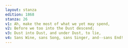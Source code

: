 ```yaml
---
layout: stanza
edition: 1868
stanza: 26
v1: Ah, make the most of what we yet may spend,
v2: Before we too into the Dust descend;
v3: Dust into Dust, and under Dust, to lie,
v4: Sans Wine, sans Song, sans Singer, and--sans End!
---
```

